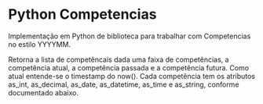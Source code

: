 # Python Competencias

Implementação em Python de biblioteca para trabalhar com Competencias no estilo YYYYMM. 

Retorna a lista de competêncais dada uma faixa de competências, a competência atual, a competência passada e a competência futura. Como atual entende-se o timestamp do now(). Cada competência tem os atributos as_int, as_decimal, as_date, as_datetime, as_time e as_string, conforme documentado abaixo.



